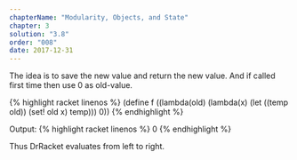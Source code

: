 ```yaml
---
chapterName: "Modularity, Objects, and State"
chapter: 3
solution: "3.8"
order: "008"
date: 2017-12-31 
---
```


The idea is to save the new value and return the new value. And if called first time then use 0 as old-value.

{% highlight racket linenos %}
(define f ((lambda(old) (lambda(x) (let ((temp old)) (set! old x) temp))) 0)) 
{% endhighlight %}

Output:
{% highlight racket linenos %}
0
{% endhighlight %}

Thus DrRacket evaluates from left to right.



